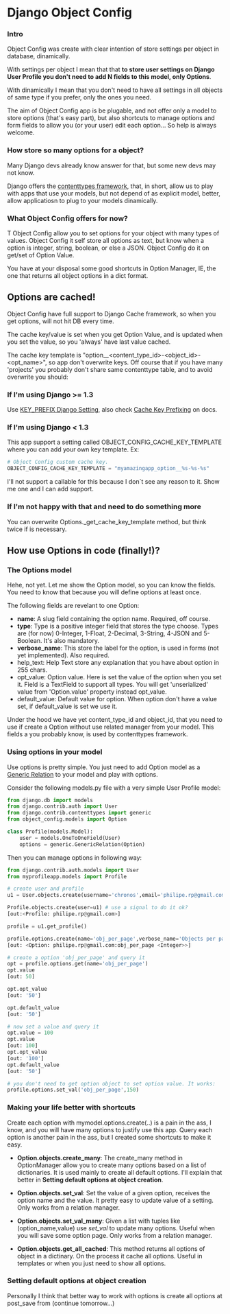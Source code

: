 # Django Object Config

### Intro

Object Config was create with clear intention of store settings per object in database, dinamically.

With settings per object I mean that that **to store user settings on Django User Profile you don't need to add N fields to this model, only Options**.

With dinamically I mean that you don't need to have all settings in all objects of same type if you prefer, only the ones you need.

The aim of Object Config app is be plugable, and not offer only a model to store options (that's easy part), but also shortcuts to manage options and  form fields to allow you (or your user) edit each option... So help is always welcome.

### How store so many options for a object?

Many Django devs already know answer for that, but some new devs may not know.

Django offers the [contenttypes framework](https://docs.djangoproject.com/en/dev/ref/contrib/contenttypes/), that, in short, allow us to play with apps that use your models, but not depend of as explicit model, better, allow applicatiosn to plug to your models dinamically.

### What Object Config offers for now?
 T
Object Config allow you to set options for your object with many types of values. Object Config it self store all options as text, but know when a option is integer, string, boolean, or else a JSON. Object Config do it on get/set of Option Value.

You have at your disposal some good shortcuts in Option Manager, IE, the one that returns all object options in a dict format.

## Options are cached!

Object Config have full support to Django Cache framework, so when you get options, will not hit DB every time.

The cache key/value is set when you get Option Value, and is updated when you set the value, so you 'always' have last value cached.

The cache key template is "option__<content_type_id>-<object_id>-<opt_name>", so app don't overwrite keys.
Off course that if you have many 'projects' you probably don't share same contenttype table, and to avoid overwrite you should:

### If I'm using Django >= 1.3

Use [KEY\_PREFIX Django Setting](https://docs.djangoproject.com/en/dev/ref/settings/#key-prefix), also check [Cache Key Prefixing](https://docs.djangoproject.com/en/dev/topics/cache/#cache-key-prefixing) on docs.

### If I'm using Django < 1.3

This app support a setting called OBJECT\_CONFIG\_CACHE\_KEY\_TEMPLATE where you can add your own key template. Ex:

```python
# Object Config custom cache key.
OBJECT_CONFIG_CACHE_KEY_TEMPLATE = "myamazingapp_option__%s-%s-%s"

```

I'll not support a callable for this because I don´t see any reason to it. Show me one and I can add support.

### If I'm not happy with that and need to do something more

You can overwrite Options.\_get\_cache\_key\_template method, but think twice if is necessary.


## How use Options in code (finally!)?

### The Options model

Hehe, not yet. Let me show the Option model, so you can know the fields. You need to know that because you will define options at least once.

The following fields are revelant to one Option:

* **name**: A slug field containing the option name. Required, off course.
* **type**: Type is a positive integer field that stores the type choose. Types are (for now) 0-Integer, 1-Float, 2-Decimal, 3-String, 4-JSON and 5-Boolean. It's also mandatory.
* **verbose_name**: This store the label for the option, is used in forms (not yet implemented). Also required.
* help_text: Help Text store any explanation that you have about option in 255 chars.
* opt_value: Option value. Here is set the value of the option when you set it. Field is a TextField to support all types. You will get 'unserialized' value from 'Option.value' property instead opt\_value.
* default_value: Default value for option. When option don't have a value set, if default\_value is set we use it.

Under the hood we have yet content_type_id and object_id, that you need to use if create a Option without use related manager from your model. This fields a you probably know, is used by contenttypes framework.

### Using options in your model

Use options is pretty simple. You just need to add Option model as a [Generic Relation](https://docs.djangoproject.com/en/dev/ref/contrib/contenttypes/#reverse-generic-relations) to your model and play with options.

Consider the following models.py file with a very simple User Profile model:

```python
from django.db import models
from django.contrib.auth import User
from django.contrib.contenttypes import generic
from object_config.models import Option

class Profile(models.Model):
    user = models.OneToOneField(User)
    options = generic.GenericRelation(Option)
```

Then you can manage options in following way:

```python
from django.contrib.auth.models import User
from myprofileapp.models import Profile

# create user and profile
u1 = User.objects.create(username='chronos',email='philipe.rp@gmail.com')

Profile.objects.create(user=u1) # use a signal to do it ok?
[out:<Profile: philipe.rp@gmail.com>]

profile = u1.get_profile()

profile.options.create(name='obj_per_page',verbose_name='Objects per page',type=0,default_value='50')
[out: <Option: philipe.rp@gmail.com:obj_per_page <Integer>>]

# create a option 'obj_per_page' and query it
opt = profile.options.get(name='obj_per_page')
opt.value
[out: 50]

opt.opt_value
[out: '50']

opt.default_value
[out: '50']

# now set a value and query it
opt.value = 100
opt.value
[out: 100]
opt.opt_value
[out: '100']
opt.default_value
[out: '50']

# you don't need to get option object to set option value. It works:
profile.options.set_val('obj_per_page',150)

```


### Making your life better with shortcuts

Create each option with mymodel.options.create(..) is a pain in the ass, I know, and you will have many options to justify use this app. Query each option is another pain in the ass, but I created some shortcuts to make it easy.

* **Option.objects.create_many**: The create\_many method in OptionManager allow you to create many options based on a list of dictionaries. It is used mainly to create all default options. I'll explain that better in **Setting default options at object creation**.

* **Option.objects.set_val**: Set the value of a given option, receives the option name and the value. It pretty easy to update value of a setting. Only works from a relation manager.

* **Option.objects.set\_val_many**: Given a list with tuples like (option\_name,value) use *set_val* to update many options. Useful when you will save some option page. Only works from a relation manager.

* **Option.objects.get\_all_cached**: This method returns all options of object in a dictinary. On the process it cache all options. Useful in templates or when you just need to show all options.

### Setting default options at object creation

Personally I think that better way to work with options is create all options at post_save from (continue tomorrow...)